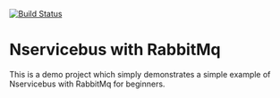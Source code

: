 [![Build Status](https://dev.azure.com/rahulsrm2015/Nservicebus/_apis/build/status/rahulkumar-srm.Nservicebus?branchName=master)](https://dev.azure.com/rahulsrm2015/Nservicebus/_build/latest?definitionId=1&branchName=master)
# Nservicebus with RabbitMq
This is a demo project which simply demonstrates a simple example of Nservicebus with RabbitMq for beginners.
